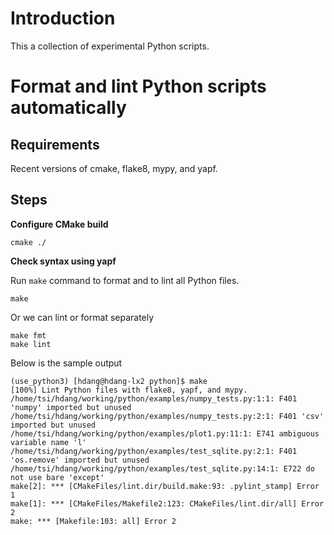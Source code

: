 # Introduction

This a collection of experimental Python scripts.

# Format and lint Python scripts automatically #

## Requirements ##

Recent versions of cmake, flake8, mypy, and yapf.

## Steps ##

**Configure CMake build**

``` shell
cmake ./
```

**Check syntax using yapf**

Run `make` command to format and to lint all Python files.

``` shell
make
```

Or we can lint or format separately

``` shell
make fmt
make lint
```

Below is the sample output

``` shell
(use_python3) [hdang@hdang-lx2 python]$ make
[100%] Lint Python files with flake8, yapf, and mypy.
/home/tsi/hdang/working/python/examples/numpy_tests.py:1:1: F401 'numpy' imported but unused
/home/tsi/hdang/working/python/examples/numpy_tests.py:2:1: F401 'csv' imported but unused
/home/tsi/hdang/working/python/examples/plot1.py:11:1: E741 ambiguous variable name 'l'
/home/tsi/hdang/working/python/examples/test_sqlite.py:2:1: F401 'os.remove' imported but unused
/home/tsi/hdang/working/python/examples/test_sqlite.py:14:1: E722 do not use bare 'except'
make[2]: *** [CMakeFiles/lint.dir/build.make:93: .pylint_stamp] Error 1
make[1]: *** [CMakeFiles/Makefile2:123: CMakeFiles/lint.dir/all] Error 2
make: *** [Makefile:103: all] Error 2
```

